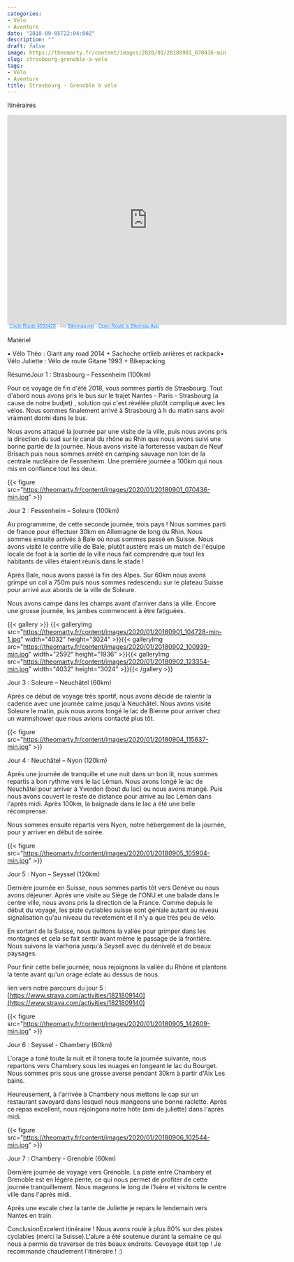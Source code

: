```yaml
---
categories:
- Vélo
- Aventure
date: "2018-09-05T22:04:00Z"
description: ""
draft: false
image: https://theomarty.fr/content/images/2020/01/20180901_070436-min-1.jpg
slug: strasbourg-grenoble-a-velo
tags:
- Vélo
- Aventure
title: Strasbourg - Grenoble à vélo
---
```



Itinéraires

<iframe src="https://www.bikemap.net/en/r/4593428/widget/?width=640&amp;height=480&amp;unit=metric" width="640" height="480" border="0" frameborder="0" marginheight="0" marginwidth="0" scrolling="no"> </iframe> <div style="margin: -4px 0 0 5px; height: 16px; color: #889EAC; font-family: sans-serif; font-size: 11px;"> <a href="https://www.bikemap.net/en/r/4593428/" style="color:#1381fa; text-decoration:underline;" target="_blank" rel="noopener">Cycle Route 4593428</a> - via <a href="https://www.bikemap.net" style="color:#1381fa; text-decoration:underline;" target="_blank">Bikemap.net</a> - <a href="https://bikemap.page.link/?link=https://www.bikemap.net/en/r/4593428/&apn=com.toursprung.bikemap&isi=625759466&ibi=com.toursprung.bikemap&st=Strasbourg+-+Grenoble+Sept+2018+&sd=Check+out+this+route+on+Bikemap+by+nithwith!&si=https://media.bikemap.net/routes/4593428/staticmaps/7930eac4-221e-43be-a14f-2afcbef746af_400x400.jpg&efr=1&utm_source=website&utm_medium=route_widget&utm_campaign=widget_bottom" style="color:#1381fa; text-decoration:underline;" target="_blank"> Open Route in Bikemap App </a> </div>

Matériel

• Vélo Théo : Giant any road 2014 + Sachoche ortlieb arrières et rackpack• Vélo Juliette : Vélo de route Gitane 1993 + Bikepacking

RésuméJour 1 : Strasbourg – Fessenheim (100km)

Pour ce voyage de fin d'été 2018, vous sommes partis de Strasbourg. Tout d'abord nous avons pris le bus sur le trajet Nantes - Paris - Strasbourg (a cause de notre budjet) , solution qui c'est révélée plutôt compliqué avec les vélos. Nous sommes finalement arrivé à Strasbourg à h du matin sans avoir vraiment dormi dans le bus.

Nous avons attaqué la journée par une visite de la ville, puis nous avons pris la direction du sud sur le canal du rhône au Rhin que nous avons suivi une bonne partie de la journée. Nous avons visité la forteresse vauban de Neuf Brisach puis nous sommes arrété en camping sauvage non loin de la centrale nucléaire de Fessenheim. Une première journée a 100km qui nous  mis en confiance tout les deux.

{{< figure src="https://theomarty.fr/content/images/2020/01/20180901_070436-min.jpg" >}}

Jour 2 : Fessenheim – Soleure (100km)

Au programmme, de cette seconde journée, trois pays ! Nous sommes parti de france pour éffectuer 30km en Allemagne de long du Rhin. Nous sommes ensuite arrivés à Bale où nous sommes passé en Suisse. Nous avons visité le centre ville de Bale, plutôt austère mais un match de l'équipe locale de foot à la sortie de la ville nous  fait comprendre que tout les habitants de villes étaient réunis dans le stade !

Après Bale, nous avons passé la fin des Alpes. Sur 60km nous avons grimpé un col a 750m puis nous sommes redescendu sur le plateau Suisse pour arrivé aux abords de la ville de Soleure.

Nous avons campé dans les champs avant d'arriver dans la ville. Encore une grosse journée, les jambes commencent à être fatiguées.

{{< gallery >}}
{{< galleryImg  src="https://theomarty.fr/content/images/2020/01/20180901_104728-min-1.jpg" width="4032" height="3024" >}}{{< galleryImg  src="https://theomarty.fr/content/images/2020/01/20180902_100939-min.jpg" width="2592" height="1936" >}}{{< galleryImg  src="https://theomarty.fr/content/images/2020/01/20180902_123354-min.jpg" width="4032" height="3024" >}}{{< /gallery >}}

Jour 3 : Soleure – Neuchâtel (60km)

Après ce début de voyage très sportif, nous avons décidé de ralentir la cadence avec une journée calme jusqu'à Neuchâtel. Nous avons visité Soleure le matin, puis nous avons longé le lac de Bienne pour arriver chez un warmshower que nous avions contacté plus tôt.

{{< figure src="https://theomarty.fr/content/images/2020/01/20180904_115637-min.jpg" >}}

Jour 4 : Neuchâtel – Nyon (120km)

Après une journée de tranquille et une nuit dans un bon lit, nous sommes repartis a bon rythme vers le lac Léman. Nous avons longé le lac de Neuchâtel pour arriver à Yverdon (bout du lac) ou nous avons mangé. Puis nous avons couvert le reste de distance pour arrivé au lac Léman dans l'après midi. Après 100km, la baignade dans le lac a été une belle récomprense.

Nous sommes ensuite repartis vers Nyon, notre hébergement de la journée, pour y arriver en début de soirée.

{{< figure src="https://theomarty.fr/content/images/2020/01/20180905_105904-min.jpg" >}}

Jour 5 : Nyon – Seyssel (120km)

Dernière journée en Suisse, nous sommes partis tôt vers Genève ou nous avons déjeuner. Après une visite au Siège de l'ONU et une balade dans le centre ville, nous avons pris la direction de la France. Comme depuis le début du voyage, les piste cyclables suisse sont géniale autant au niveau signalisation qu'au niveau du revetement et il n'y a que très peu de vélo.

En sortant de la Suisse, nous quittons la vallée pour grimper dans les montagnes et cela se fait sentir avant même le passage de la frontière. Nous suivons la viarhona jusqu'à Seysell avec du dénivelé et de beaux paysages.

Pour finir cette belle journée, nous rejoignons la vallée du Rhône et plantons la tente avant qu'un orage éclate au dessus de nous.

lien vers notre parcours du jour 5 : [https://www.strava.com/activities/1821809140](https://www.strava.com/activities/1821809140)

{{< figure src="https://theomarty.fr/content/images/2020/01/20180905_142609-min.jpg" >}}

Jour 6 : Seyssel - Chambery (60km)

L'orage a toné toute la nuit et il tonera toute la journée suivante, nous repartons vers Chambery sous les nuages en longeant le lac du Bourget. Nous sommes pris sous une grosse averse pendant 30km à partir d'Aix Les bains.

Heureusement, à l'arrivée à Chambery nous mettons le cap sur un restaurant savoyard dans lesquel nous mangeons une bonne raclette. Après ce repas excellent, nous rejoingons notre hôte (ami de juliette) dans l'après midi.

{{< figure src="https://theomarty.fr/content/images/2020/01/20180906_102544-min.jpg" >}}

Jour 7 : Chambery - Grenoble (60km)

Dernière journée de voyage vers Grenoble. La piste entre Chambery et Grenoble est en légère pente, ce qui nous permet de profiter de cette journée tranquillement. Nous mageons le long de l'Isère et visitons le centre ville dans l'après midi.

Après une escale chez la tante de Juliette je repars le lendemain vers Nantes en train.

ConclusionExcelent itinéraire ! Nous avons roulé à plus 80% sur des pistes cyclables (merci la Suisse).L'alure a été soutenue durant la semaine ce qui nous a permis de traverser de très beaux endroits. Cevoyage était top ! Je recommande chaudement l'itinéraire ! :)

